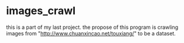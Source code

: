 # images_crawl
this is a part of my last project.
the propose of this program is crawling images from "http://www.chuanxincao.net/touxiang/" to be a dataset.
